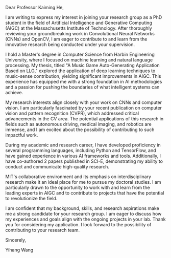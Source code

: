 Dear Professor Kaiming He,

I am writing to express my interest in joining your research group as a PhD student in the field of Artificial Intelligence and Generative Computing (AIGC) at the Massachusetts Institute of Technology. After thoroughly reviewing your groundbreaking work in Convolutional Neural Networks (CNNs) and OpenCV, I am eager to contribute to and learn from the innovative research being conducted under your supervision.

I hold a Master's degree in Computer Science from Harbin Engineering University, where I focused on machine learning and natural language processing. My thesis, titled "A Music Game Auto-Generating Application Based on LLG," explored the application of deep learning techniques to music-sense contribution, yielding significant improvements in AIGC. This experience has equipped me with a strong foundation in AI methodologies and a passion for pushing the boundaries of what intelligent systems can achieve.

My research interests align closely with your work on CNNs and computer vision. I am particularly fascinated by your recent publication on computer vision and pattern recognition (CVPR), which addressed critical advancements in the CV area. The potential applications of this research in fields such as autonomous driving, medical imaging, and robotics are immense, and I am excited about the possibility of contributing to such impactful work.

During my academic and research career, I have developed proficiency in several programming languages, including Python and TensorFlow, and have gained experience in various AI frameworks and tools. Additionally, I have co-authored 2 papers published in SCI-E, demonstrating my ability to conduct and communicate high-quality research.

MIT's collaborative environment and its emphasis on interdisciplinary research make it an ideal place for me to pursue my doctoral studies. I am particularly drawn to the opportunity to work with and learn from the leading experts in AIGC and to contribute to projects that have the potential to revolutionize the field.

I am confident that my background, skills, and research aspirations make me a strong candidate for your research group. I am eager to discuss how my experiences and goals align with the ongoing projects in your lab. Thank you for considering my application. I look forward to the possibility of contributing to your research team.

Sincerely,

Yihang Wang